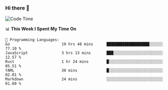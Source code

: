 ### Hi there 👋

<!--
**CrazyCollin/crazycollin** is a ✨ _special_ ✨ repository because its `README.md` (this file) appears on your GitHub profile.

Here are some ideas to get you started:

- 🔭 I’m currently working on ...
- 🌱 I’m currently learning ...
- 👯 I’m looking to collaborate on ...
- 🤔 I’m looking for help with ...
- 💬 Ask me about ...
- 📫 How to reach me: ...
- 😄 Pronouns: ...
- ⚡ Fun fact: ...
-->

<!--START_SECTION:waka-->
![Code Time](http://img.shields.io/badge/Code%20Time-856%20hrs%201%20min-blue)

📊 **This Week I Spent My Time On** 

```text
💬 Programming Languages: 
Go                       19 hrs 48 mins      ███████████████████░░░░░░   77.10 % 
JavaScript               3 hrs 13 mins       ███░░░░░░░░░░░░░░░░░░░░░░   12.57 % 
Rust                     1 hr 24 mins        █░░░░░░░░░░░░░░░░░░░░░░░░   05.51 % 
YAML                     30 mins             █░░░░░░░░░░░░░░░░░░░░░░░░   02.01 % 
Markdown                 24 mins             ░░░░░░░░░░░░░░░░░░░░░░░░░   01.60 % 
```


<!--END_SECTION:waka-->
